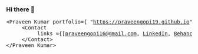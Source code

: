 ### Hi there 👋


<pre>
&ltPraveen Kumar portfolio={ "<a href="https://praveengopi19.github.io" target="_blank" >https://praveengopi19.github.io</a>"}&gt
     &ltContact 
          links ={[<a href="mailto:praveengopi16@gmail.com" target="_blank" >praveengopi16@gmail.com</a>, <a href="https://www.linkedin.com/in/praveengopi19/" target="_blank">LinkedIn</a>, <a href="https://www.behance.net/praveengopi19" target="_blank" >Behance</a>]}&gt
     &lt/Contact&gt
&lt/Praveen Kumar&gt</pre>

<!--
**praveengopi19/praveengopi19** is a ✨ _special_ ✨ repository because its `README.md` (this file) appears on your GitHub profile.

Here are some ideas to get you started:

- 🔭 I’m currently working on ...
- 🌱 I’m currently learning ...
- 👯 I’m looking to collaborate on ...
- 🤔 I’m looking for help with ...
- 💬 Ask me about ...
- 📫 How to reach me: ...
- 😄 Pronouns: ...
- ⚡ Fun fact: ...
-->
